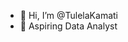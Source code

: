 - 👋 Hi, I’m @TulelaKamati
- 👀 Aspiring Data Analyst




<!---
TulelaKamati/TulelaKamati is a ✨ special ✨ repository because its `README.md` (this file) appears on your GitHub profile.
You can click the Preview link to take a look at your changes.
--->
